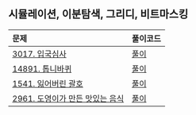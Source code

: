 ## 시뮬레이션, 이분탐색, 그리디, 비트마스킹

| 문제                                                       | 풀이코드                    |
|:---------------------------------------------------------|:------------------------|
| [3017. 입국심사 ](https://www.acmicpc.net/problem/3079) | [풀이](./BJ_G5_3079.java)  |
| [14891. 톱니바퀴](https://www.acmicpc.net/problem/14891) | [풀이](./BJ_G5_14891.java)  |
| [1541. 잃어버린 괄호](https://www.acmicpc.net/problem/1541) | [풀이](./BJ_S2_1541.java)  |
| [2961. 도영이가 만든 맛있는 음식](https://www.acmicpc.net/problem/2961) | [풀이](./BJ_S2_2961.java)  |

